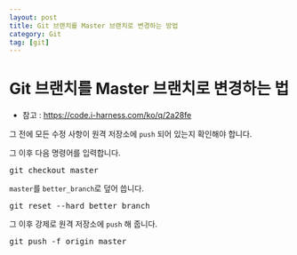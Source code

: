```yaml
---
layout: post
title: Git 브랜치를 Master 브랜치로 변경하는 방법
category: Git
tag: [git]
---
```

# Git 브랜치를 Master 브랜치로 변경하는 법

* 참고 : https://code.i-harness.com/ko/q/2a28fe

그 전에 모든 수정 사항이 원격 저장소에 `push` 되어 있는지 확인해야 합니다. 

그 이후 다음 명령어를 입력합니다.

<pre class="prettyprint">
git checkout master
</pre>

`master`를 `better_branch`로 덮어 씁니다.

<pre class="prettyprint">
git reset --hard better_branch
</pre>

그 이후 강제로 원격 저장소에 `push` 해 줍니다.

<pre class="prettyprint">
git push -f origin master
</pre>